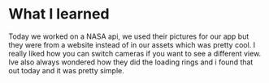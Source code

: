 # What I learned

Today we worked on a NASA api, we used their pictures for our app but they were from a website instead of in our assets which was pretty cool. I really liked how you can switch cameras if you want to see a different view. Ive also always wondered how they did the loading rings and i found that out today and it was pretty simple.
